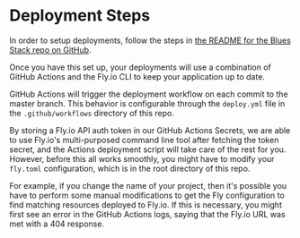 
# Deployment Steps

In order to setup deployments, follow the steps in [the README for the Blues Stack repo on GitHub](https://github.com/remix-run/blues-stack).

Once you have this set up, your deployments will use a combination of GitHub Actions and the Fly.io CLI to keep your application up to date. 

GitHub Actions will trigger the deployment workflow on each commit to the master branch. This behavior is configurable through the `deploy.yml` file in the `.github/workflows` directory of this repo.

By storing a Fly.io API auth token in our GitHub Actions Secrets, we are able to use Fly.io's multi-purposed command line tool after fetching the token secret, and the Actions deployment script will take care of the rest for you. However, before this all works smoothly, you might have to modify your `fly.toml` configuration, which is in the root directory of this repo. 

For example, if you change the name of your project, then it's possible you have to perform some manual modifications to get the Fly configuration to find matching resources deployed to Fly.io. If this is necessary, you might first see an error in the GitHub Actions logs, saying that the Fly.io URL was met with a 404 response.
